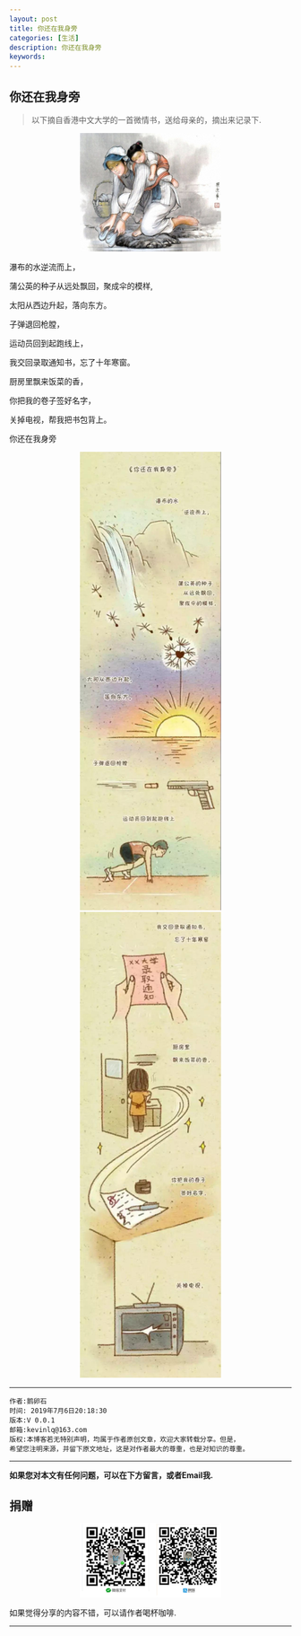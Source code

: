 ```yaml
---
layout: post
title: 你还在我身旁
categories: [生活]
description: 你还在我身旁
keywords: 
---
```



## 你还在我身旁

> 以下摘自香港中文大学的一首微情书，送给母亲的，摘出来记录下.


<center>
<img src="/res/img/blog/Dream_home/mother_love.png" width="50%" height="50%" />
</center>


瀑布的水逆流而上，

蒲公英的种子从远处飘回，聚成伞的模样,

太阳从西边升起，落向东方。


子弹退回枪膛，

运动员回到起跑线上，

我交回录取通知书，忘了十年寒窗。



厨房里飘来饭菜的香，

你把我的卷子签好名字，

关掉电视，帮我把书包背上。


你还在我身旁


<center>
<img src="/res/img/blog/Dream_home/mother_love2.png" width="50%" height="50%" />
</center>


<center>
<img src="/res/img/blog/Dream_home/mother_love3.png" width="50%" height="50%" />
</center>

******

    作者:鹅卵石
    时间: 2019年7月6日20:18:30
    版本:V 0.0.1
    邮箱:kevinlq@163.com
	版权:本博客若无特别声明，均属于作者原创文章，欢迎大家转载分享。但是，
	希望您注明来源，并留下原文地址，这是对作者最大的尊重，也是对知识的尊重。

<!-- more -->


---

**如果您对本文有任何问题，可以在下方留言，或者Email我.**

## 捐赠

<center>
<img src="/res/img/myCode.png" width="50%" height="50%" />
</center>

如果觉得分享的内容不错，可以请作者喝杯咖啡.

---
